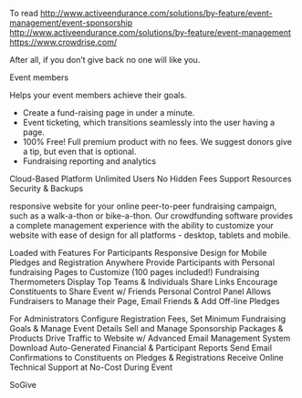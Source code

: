 
To read
http://www.activeendurance.com/solutions/by-feature/event-management/event-sponsorship
http://www.activeendurance.com/solutions/by-feature/event-management
https://www.crowdrise.com/

After all, if you don’t give back no one will like you.

Event members

Helps your event members achieve their goals.

- Create a fund-raising page in under a minute. 
- Event ticketing, which transitions seamlessly into the user having a page.
- 100% Free! Full premium product with no fees. 
We suggest donors give a tip, but even that is optional.
- Fundraising reporting and analytics

Cloud-Based Platform  Unlimited Users  No Hidden Fees  Support Resources  Security & Backups

responsive website for your online peer-to-peer fundraising campaign, such as a walk-a-thon or bike-a-thon. Our crowdfunding software provides a complete management experience with the ability to customize your website with ease of design for all platforms - desktop, tablets and mobile.


Loaded with Features
For Participants
Responsive Design for Mobile Pledges and Registration Anywhere
Provide Participants with Personal fundraising Pages to Customize (100 pages included!)
Fundraising Thermometers Display Top Teams & Individuals
Share Links Encourage Constituents to Share Event w/ Friends
Personal Control Panel Allows Fundraisers to Manage their Page, Email Friends & Add Off-line Pledges

For Administrators
Configure Registration Fees, Set Minimum Fundraising Goals & Manage Event Details
Sell and Manage Sponsorship Packages & Products
Drive Traffic to Website w/ Advanced Email Management System
Download Auto-Generated Financial & Participant Reports
Send Email Confirmations to Constituents on Pledges & Registrations
Receive Online Technical Support at No-Cost During Event

SoGive 